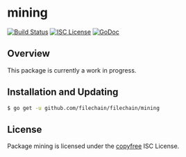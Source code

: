 # mining

[![Build Status](https://github.com/filechain/filechain/workflows/Build%20and%20Test/badge.svg)](https://github.com/filechain/filechain/actions)
[![ISC License](http://img.shields.io/badge/license-ISC-blue.svg)](http://copyfree.org)
[![GoDoc](https://img.shields.io/badge/godoc-reference-blue.svg)](https://pkg.go.dev/github.com/filechain/filechain/mining)

## Overview

This package is currently a work in progress.

## Installation and Updating

```bash
$ go get -u github.com/filechain/filechain/mining
```

## License

Package mining is licensed under the [copyfree](http://copyfree.org) ISC
License.
